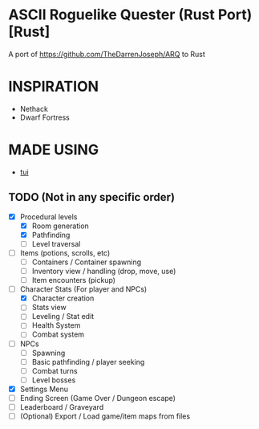 ASCII Roguelike Quester (Rust Port) [Rust]
=============================================================

A port of https://github.com/TheDarrenJoseph/ARQ to Rust    

INSPIRATION
=======
- Nethack
- Dwarf Fortress

MADE USING
=======
- [tui](https://github.com/fdehau/tui-rs)

TODO (Not in any specific order)
----
- [X] Procedural levels
	- [X] Room generation
	- [X] Pathfinding
	- [ ] Level traversal
- [ ] Items (potions, scrolls, etc)
	- [ ] Containers / Container spawning
	- [ ] Inventory view / handling (drop, move, use) 
	- [ ] Item encounters (pickup)
- [ ] Character Stats (For player and NPCs)
	- [X] Character creation
	- [ ] Stats view 
    - [ ] Leveling / Stat edit
    - [ ] Health System
    - [ ] Combat system
- [ ] NPCs
	- [ ] Spawning
	- [ ] Basic pathfinding / player seeking
	- [ ] Combat turns
	- [ ] Level bosses
- [X] Settings Menu
- [ ] Ending Screen (Game Over / Dungeon escape)
- [ ] Leaderboard / Graveyard
- [ ] (Optional) Export / Load game/item maps from files

